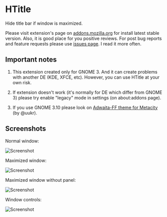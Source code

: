 # HTitle

Hide title bar if window is maximized.

Please visit extension's page on [addons.mozilla.org](https://addons.mozilla.org/firefox/addon/htitle/) for install latest stable version. Also, it is good place for you positive reviews. For post bug reports and feature requests please use [issues page](https://github.com/seleznev/firefox-extension-htitle/issues). I read it more often.

## Important notes

1. This extension created only for GNOME 3. And it can create problems with another DE (KDE, XFCE, etc). However, you can use HTitle at your own risk.

2. If extension doesn't work (it's normally for DE which differ from GNOME 3) please try enable "legacy" mode in settings (on about:addons page).

3. If you use GNOME 3.10 please look on [Adwaita-FF theme for Metacity](https://github.com/uukr/Adwaita-FF) (by @uukr).

## Screenshots

Normal window:

![Screenshot](https://raw.github.com/seleznev/firefox-extension-htitle/master/screenshots/screenshot-normal-window.png)

Maximized window:

![Screenshot](https://raw.github.com/seleznev/firefox-extension-htitle/master/screenshots/screenshot-maximized-window.png)

Maximized window without panel:

![Screenshot](https://raw.github.com/seleznev/firefox-extension-htitle/master/screenshots/screenshot-maximized-window-without-panel.png)

Window controls:

![Screenshot](https://raw.github.com/seleznev/firefox-extension-htitle/master/screenshots/screenshot-window-controls.png)
